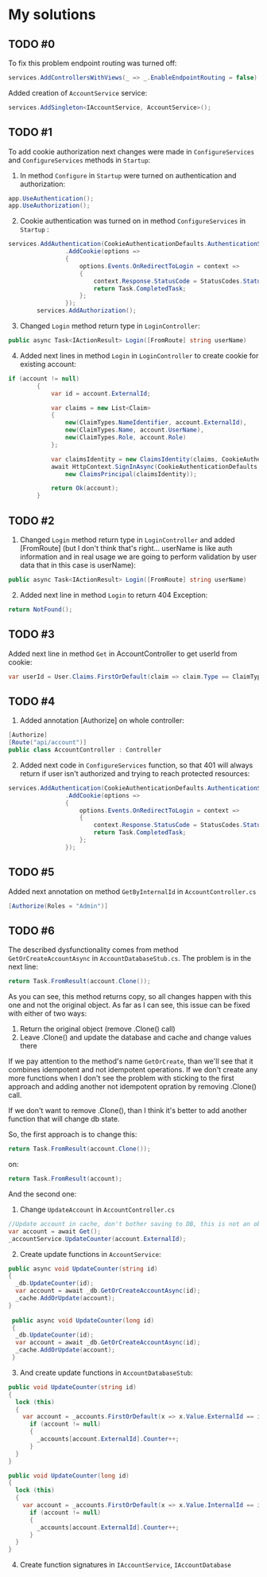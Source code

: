 # My solutions

## TODO #0
To fix this problem endpoint routing was turned off:
```C#
services.AddControllersWithViews(_ => _.EnableEndpointRouting = false);
```

Added creation of `AccountService` service:
```C#
services.AddSingleton<IAccountService, AccountService>();
```

## TODO #1
To add cookie authorization next changes were made in `ConfigureServices` and `ConfigureServices` methods in `Startup`:
1. In method `Configure` in `Startup` were turned on authentication and authorization:
```C#
app.UseAuthentication();
app.UseAuthorization();
```

2. Cookie authentication was turned on in method `ConfigureServices` in `Startup` :
```C#
services.AddAuthentication(CookieAuthenticationDefaults.AuthenticationScheme)
                .AddCookie(options =>
                {
                    options.Events.OnRedirectToLogin = context =>
                    {
                        context.Response.StatusCode = StatusCodes.Status401Unauthorized;
                        return Task.CompletedTask;
                    };
                });
        services.AddAuthorization();
```

3. Changed `Login` method return type in `LoginController`:
```C#
public async Task<IActionResult> Login([FromRoute] string userName)
```

4. Added next lines in method `Login` in `LoginController` to create cookie for existing account:
```C#
if (account != null)
        {
            var id = account.ExternalId;

            var claims = new List<Claim>
            {
                new(ClaimTypes.NameIdentifier, account.ExternalId),
                new(ClaimTypes.Name, account.UserName),
                new(ClaimTypes.Role, account.Role)
            };

            var claimsIdentity = new ClaimsIdentity(claims, CookieAuthenticationDefaults.AuthenticationScheme);
            await HttpContext.SignInAsync(CookieAuthenticationDefaults.AuthenticationScheme,
                new ClaimsPrincipal(claimsIdentity));

            return Ok(account);
        }
```

## TODO #2
1. Changed `Login` method return type in `LoginController` and added [FromRoute] (but I don't think that's right... userName is like auth information and in real usage we are going to perform validation by user data that in this case is userName):
```C#
public async Task<IActionResult> Login([FromRoute] string userName)
```
2. Added next line in method `Login` to return 404 Exception:
```C#
return NotFound();
```

## TODO #3
Added next line in method `Get` in AccountController to get userId from cookie:
```C#
var userId = User.Claims.FirstOrDefault(claim => claim.Type == ClaimTypes.NameIdentifier)?.Value;
```

## TODO #4
1. Added annotation [Authorize] on whole controller:
```C#
[Authorize]
[Route("api/account")]
public class AccountController : Controller
```

2. Added next code in `ConfigureServices` function, so that 401 will always return if user isn't authorized and trying to reach protected resources:
```C#
services.AddAuthentication(CookieAuthenticationDefaults.AuthenticationScheme)
                .AddCookie(options =>
                {
                    options.Events.OnRedirectToLogin = context =>
                    {
                        context.Response.StatusCode = StatusCodes.Status401Unauthorized;
                        return Task.CompletedTask;
                    };
                });
```

## TODO #5
Added next annotation on method `GetByInternalId` in `AccountController.cs`
```C#
[Authorize(Roles = "Admin")]
```

## TODO #6
The described dysfunctionality comes from method `GetOrCreateAccountAsync` in `AccountDatabaseStub.cs`. The problem is in the next line:
```C#
return Task.FromResult(account.Clone());
```

As you can see, this method returns copy, so all changes happen with this one and not the original object. As far as I can see, this issue can be fixed with either of two ways:
1. Return the original object (remove .Clone() call)
2. Leave .Clone() and update the database and cache and change values there

If we pay attention to the method's name `GetOrCreate`, than we'll see that it combines idempotent and not idempotent operations. If we don't create any more functions when I don't see the problem with sticking to the first approach and adding another not idempotent opration by removing .Clone() call. 

If we don't want to remove .Clone(), than I think it's better to add another function that will change db state.

So, the first approach is to change this:
```C#
return Task.FromResult(account.Clone());
```

on:
```C#
return Task.FromResult(account);
```

And the second one:
1. Change `UpdateAccount` in `AccountController.cs`
```C#
//Update account in cache, don't bother saving to DB, this is not an objective of this task.
var account = await Get();
_accountService.UpdateCounter(account.ExternalId);
```

2. Create update functions in `AccountService`:
```C#
public async void UpdateCounter(string id)
{
  _db.UpdateCounter(id);
  var account = await _db.GetOrCreateAccountAsync(id);
  _cache.AddOrUpdate(account);
}
        
 public async void UpdateCounter(long id)
 {
  _db.UpdateCounter(id);
  var account = await _db.GetOrCreateAccountAsync(id);
  _cache.AddOrUpdate(account);
 }
```

3. And create update functions in `AccountDatabaseStub`:
```C#
public void UpdateCounter(string id)
{
  lock (this)
  {
    var account = _accounts.FirstOrDefault(x => x.Value.ExternalId == id).Value;
      if (account != null)
      {
        _accounts[account.ExternalId].Counter++;
      }
  }
}

public void UpdateCounter(long id)
{
  lock (this)
  {
    var account = _accounts.FirstOrDefault(x => x.Value.InternalId == id).Value;
      if (account != null)
      {
        _accounts[account.ExternalId].Counter++;
      }
  }
}
```

4. Create function signatures in `IAccountService`, `IAccountDatabase`
